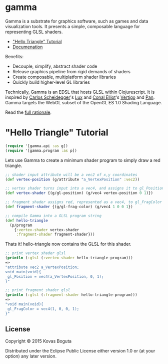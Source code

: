 # gamma

Gamma is a substrate for graphics software, such as games and data visualization tools. It presents a simple, composable language for representing GLSL shaders. 

- ["Hello Triangle" Tutorial](https://github.com/kovasb/gamma/blob/master/README.md#hello-triangle-tutorial) 
- [Documenation](https://github.com/kovasb/gamma/wiki/API-Guide)

Benefits: 
- Decouple, simplify, abstract shader code 
- Release graphics pipeline from rigid demands of shaders
- Create composable, multiplatform shader libraries 
- Quickly build higher-level GL libraries 

Technically, Gamma is an EDSL that hosts GLSL within Clojurescript. It is inspired by [Carlos Scheidegger](http://cscheid.net/)'s [Lux](http://cscheid.github.io/lux/) and [Conal Elliot](http://conal.net/)'s [Vertigo](http://conal.net/papers/Vertigo/) and [Pan](http://conal.net/papers/jfp-saig/). Gamma targets the WebGL subset of the OpenGL ES 1.0 Shading Language.

Read the [full rationale](https://github.com/kovasb/gamma/wiki/Gamma-Rationale). 

# "Hello Triangle" Tutorial 

```clojure
(require '[gamma.api :as g])
(require '[gamma.program :as p])
```

Lets use Gamma to create a minimum shader program to simply draw a red triangle.

```clojure
;; shader input attribute will be a vec2 of x,y coordinates
(def vertex-position (g/attribute "a_VertexPosition" :vec2))

;; vertex shader turns input into a vec4, and assigns it to gl_Position
(def vertex-shader {(g/gl-position) (g/vec4 vertex-position 0 1)})

;; fragment shader assigns red, represented as a vec4, to gl_FragColor 
(def fragment-shader {(g/gl-frag-color) (g/vec4 1 0 0 1})

;; compile Gamma into a GLSL program string 
(def hello-triangle 
  (p/program 
    {:vertex-shader vertex-shader 
     :fragment-shader fragment-shader}))
```
Thats it! hello-triangle now contains the GLSL for this shader. 

```clojure
;; print vertex shader glsl
(println (:glsl (:vertex-shader hello-triangle-program)))
=> 
"attribute vec2 a_VertexPosition;
void main(void){
 gl_Position = vec4(a_VertexPosition, 0, 1);
}"

;; print fragment shader glsl
(println (:glsl (:fragment-shader hello-triangle-program)))
=>
"void main(void){
 gl_FragColor = vec4(1, 0, 0, 1);
}"
```


## License

Copyright © 2015 Kovas Boguta

Distributed under the Eclipse Public License either version 1.0 or (at
your option) any later version.

